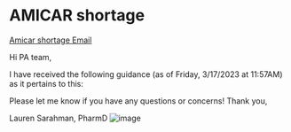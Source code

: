 # AMICAR shortage

[Amicar shortage Email](https://mygainwell-my.sharepoint.com/:u:/r/personal/christopher_nguyen_gainwelltechnologies_com/Documents/Evergreen/Emails/FW_%20Brand%20name%20Amicar%20-%20Drug%20Shortage.msg?csf=1&web=1&e=HyC6pB)

Hi PA team,
 
I have received the following guidance (as of Friday, 3/17/2023 at 11:57AM) as it pertains to this:
 


 
Please let me know if you have any questions or concerns!
Thank you, 
 
Lauren Sarahman, PharmD  ![image](https://user-images.githubusercontent.com/122046056/227044860-b16c728c-118d-4a4a-be86-993de3806b4e.png)
